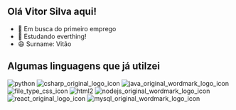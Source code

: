 ## Olá Vitor Silva aqui!



- 🔭 Em busca do primeiro emprego
- 🌱 Estudando everthing!
- 😄 Surname: Vitão

## Algumas linguagens que já utilzei
![python](https://user-images.githubusercontent.com/70242244/148301146-fc013e46-ef04-4a55-a17d-51c432d12544.png)
![csharp_original_logo_icon](https://user-images.githubusercontent.com/70242244/148301165-d35da43f-d377-45c1-8e39-a5dc144183d8.png)
![java_original_wordmark_logo_icon](https://user-images.githubusercontent.com/70242244/148301180-6ab45fd0-8c27-4b47-b284-2491895485e1.png)
![file_type_css_icon](https://user-images.githubusercontent.com/70242244/148301193-c9e6a7a7-3dce-46ea-a528-f3cbba1ee7be.png)
![html2](https://user-images.githubusercontent.com/70242244/148302312-92dcf5e1-a13b-4265-ab3e-6c5b575c7689.png)
![nodejs_original_wordmark_logo_icon](https://user-images.githubusercontent.com/70242244/148301246-8b60fdd0-e3c3-45c7-a2e0-a442a76b8416.png)
![react_original_logo_icon](https://user-images.githubusercontent.com/70242244/148301255-6ffb3201-7f47-4eaa-a9ac-5df0b854aa58.png)
![mysql_original_wordmark_logo_icon](https://user-images.githubusercontent.com/70242244/148301289-504255dc-12ff-4ac8-9c64-9f0dbcd9744d.png)
